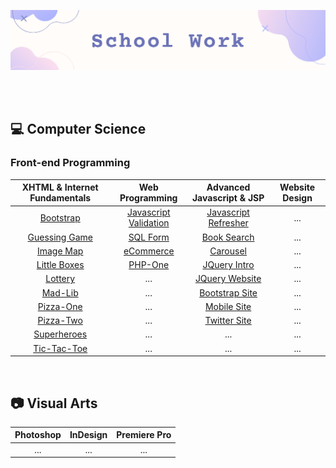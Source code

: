 ![](https://github.com/jeyla380/school_work/blob/main/images/new_schoolwork.png)

<br>
<br>

## 💻 Computer Science

### Front-end Programming
| XHTML & Internet Fundamentals | Web Programming | Advanced Javascript & JSP | Website Design |
| :---: | :---: | :---: | :---: |
| [Bootstrap](https://github.com/jeyla380/school_work/tree/main/web_programming/xhtml_fundamentals/bootstrap) | [Javascript Validation](https://github.com/jeyla380/school_work/tree/main/web_programming/web_programming/JavascriptValidation) | [Javascript Refresher](https://github.com/jeyla380/school_work/tree/main/web_programming/advanced_javascript/H1) | ... |
| [Guessing Game](https://github.com/jeyla380/school_work/tree/main/web_programming/xhtml_fundamentals/guess) | [SQL Form](https://github.com/jeyla380/school_work/tree/main/web_programming/web_programming/MySQLForm) | [Book Search](https://github.com/jeyla380/school_work/tree/main/web_programming/advanced_javascript/H2) | ... |
| [Image Map](https://github.com/jeyla380/school_work/tree/main/web_programming/xhtml_fundamentals/image_map) | [eCommerce](https://github.com/jeyla380/school_work/tree/main/web_programming/web_programming/eCommerce) | [Carousel](https://github.com/jeyla380/school_work/tree/main/web_programming/advanced_javascript/H3) | ... |
| [Little Boxes](https://github.com/jeyla380/school_work/tree/main/web_programming/xhtml_fundamentals/little_boxes) | [PHP-One](https://github.com/jeyla380/school_work/tree/main/web_programming/web_programming/php_one) | [JQuery Intro](https://github.com/jeyla380/school_work/tree/main/web_programming/advanced_javascript/H4) | ... |
| [Lottery](https://github.com/jeyla380/school_work/tree/main/web_programming/xhtml_fundamentals/lottery) | ... | [JQuery Website](https://github.com/jeyla380/school_work/tree/main/web_programming/advanced_javascript/H5) | ... |
| [Mad-Lib](https://github.com/jeyla380/school_work/tree/main/web_programming/xhtml_fundamentals/mad_lib) | ... | [Bootstrap Site](https://github.com/jeyla380/school_work/tree/main/web_programming/advanced_javascript/H6) | ... |
| [Pizza-One](https://github.com/jeyla380/school_work/tree/main/web_programming/xhtml_fundamentals/pizza_one) | ... | [Mobile Site](https://github.com/jeyla380/school_work/tree/main/web_programming/advanced_javascript/H7) | ... |
| [Pizza-Two](https://github.com/jeyla380/school_work/tree/main/web_programming/xhtml_fundamentals/pizza_two) | ... | [Twitter Site](https://github.com/jeyla380/school_work/tree/main/web_programming/advanced_javascript/H8) | ... |
| [Superheroes](https://github.com/jeyla380/school_work/tree/main/web_programming/xhtml_fundamentals/superheroes) | ... | ... | ... |
| [Tic-Tac-Toe](https://github.com/jeyla380/school_work/tree/main/web_programming/xhtml_fundamentals/tic_tac_toe) | ... | ... | ... |
<br>

## 📷 Visual Arts
| Photoshop | InDesign | Premiere Pro |
| :---: | :---: | :---: |
| ... | ... | ... |
